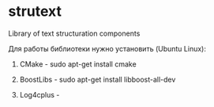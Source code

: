 strutext
========

Library of text structuration components

Для работы библиотеки нужно установить (Ubuntu Linux):

1) CMake - sudo apt-get install cmake

2) BoostLibs - sudo apt-get install libboost-all-dev

3) Log4cplus - 
